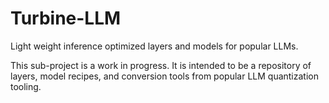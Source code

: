 # Turbine-LLM

Light weight inference optimized layers and models for popular LLMs.

This sub-project is a work in progress. It is intended to be a repository of
layers, model recipes, and conversion tools from popular LLM quantization
tooling.

